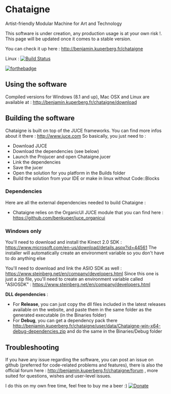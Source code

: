 # Chataigne
Artist-friendly Modular Machine for Art and Technology

This software is under creation, any production usage is at your own risk !.
This page will be updated once it comes to a stable version.

You can check it up here : http://benjamin.kuperberg.fr/chataigne

Linux : [![Build Status](https://travis-ci.org/benkuper/Chataigne.svg?branch=master)](https://travis-ci.org/benkuper/Chataigne)

[![forthebadge](http://forthebadge.com/images/badges/gluten-free.svg)](http://forthebadge.com)


## Using the software

Compiled versions for Windows (8.1 and up), Mac OSX and Linux are available at : http://benjamin.kuperberg.fr/chataigne/download


## Building the software

Chataigne is built on top of the JUCE frameworks. You can find more infos about it there : http://www.juce.com
So basically, you just need to :
  - Download JUCE
  - Download the dependencies (see below)
  - Launch the Projucer and open Chataigne.jucer
  - Link the dependencies
  - Save the jucer
  - Open the solution for you platform in the Builds folder
  - Build the solution from your IDE or make in linux without Code::Blocks

### Dependencies

Here are all the external dependencies needed to build Chataigne :
  - Chataigne relies on the OrganicUI JUCE module that you can find here : https://github.com/benkuper/juce_organicui

### Windows only ###
You'll need to download and install the Kinect 2.0 SDK : https://www.microsoft.com/en-us/download/details.aspx?id=44561
The installer will automatically create an environment variable so you don't have to do anything else

You'll need to download and link the ASIO SDK as well : https://www.steinberg.net/en/company/developers.html 
Since this one is just a zip file, you'll need to create an environment variable called "ASIOSDK" : https://www.steinberg.net/en/company/developers.html

**DLL dependencies** :
  - For **Release**, you can just copy the dll files included in the latest releases available on the website, and paste them in the same folder as the generated executable (in the Binaries folder)
  - For **Debug**, you can get a dependency pack there http://benjamin.kuperberg.fr/chataigne/user/data/Chataigne-win-x64-debug-dependencies.zip and do the same in the Binaries/Debug folder
  
  
## Troubleshooting ##

If you have any issue regarding the software, you can post an issue on github (preferred for code-related problems and features),
there is also the official forum here : http://benjamin.kuperberg.fr/chataigne/forum , more suited for questions, wishes and user-level issues.



I do this on my own free time, feel free to buy me a beer :)
[![Donate](https://img.shields.io/badge/Donate-PayPal-green.svg)](https://paypal.me/benkuper)

